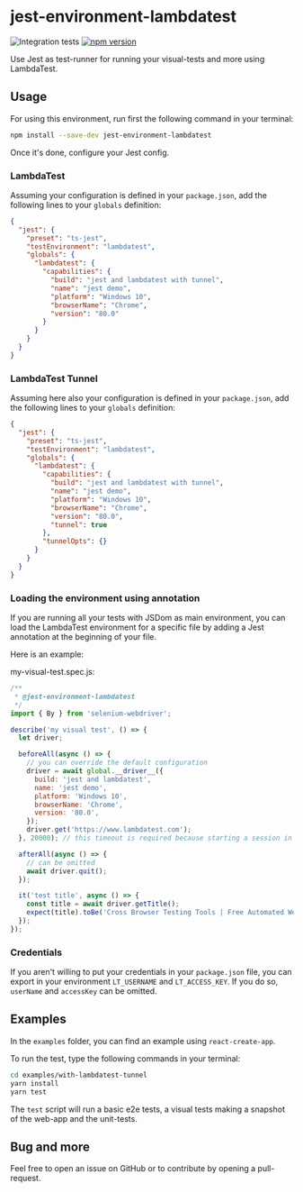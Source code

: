 # jest-environment-lambdatest

![Integration tests](https://github.com/LambdaTest/jest-environment-lambdatest/workflows/Integration%20tests/badge.svg?branch=master&event=push) [![npm version](http://img.shields.io/npm/v/jest-environment-lambdatest.svg?style=flat)](https://npmjs.org/package/jest-environment-lambdatest 'View this project on npm')

Use Jest as test-runner for running your visual-tests and more using LambdaTest.

## Usage

For using this environment, run first the following command in your terminal:

```bash
npm install --save-dev jest-environment-lambdatest
```

Once it's done, configure your Jest config.

### LambdaTest

Assuming your configuration is defined in your `package.json`, add the following lines to your `globals` definition:

```json
{
  "jest": {
    "preset": "ts-jest",
    "testEnvironment": "lambdatest",
    "globals": {
      "lambdatest": {
        "capabilities": {
          "build": "jest and lambdatest with tunnel",
          "name": "jest demo",
          "platform": "Windows 10",
          "browserName": "Chrome",
          "version": "80.0"
        }
      }
    }
  }
}
```

### LambdaTest Tunnel

Assuming here also your configuration is defined in your `package.json`, add the following lines to your `globals` definition:

```json
{
  "jest": {
    "preset": "ts-jest",
    "testEnvironment": "lambdatest",
    "globals": {
      "lambdatest": {
        "capabilities": {
          "build": "jest and lambdatest with tunnel",
          "name": "jest demo",
          "platform": "Windows 10",
          "browserName": "Chrome",
          "version": "80.0",
          "tunnel": true
        },
        "tunnelOpts": {}
      }
    }
  }
}
```

### Loading the environment using annotation

If you are running all your tests with JSDom as main environment, you can load the LambdaTest environment for a specific file by adding a Jest annotation at the beginning of your file.

Here is an example:

my-visual-test.spec.js:

```javascript
/**
 * @jest-environment-lambdatest
 */
import { By } from 'selenium-webdriver';

describe('my visual test', () => {
  let driver;

  beforeAll(async () => {
    // you can override the default configuration
    driver = await global.__driver__({
      build: 'jest and lambdatest',
      name: 'jest demo',
      platform: 'Windows 10',
      browserName: 'Chrome',
      version: '80.0',
    });
    driver.get('https://www.lambdatest.com');
  }, 20000); // this timeout is required because starting a session in LambdaTest can take ages

  afterAll(async () => {
    // can be omitted
    await driver.quit();
  });

  it('test title', async () => {
    const title = await driver.getTitle();
    expect(title).toBe('Cross Browser Testing Tools | Free Automated Website Testing | LambdaTest');
  });
});
```

### Credentials

If you aren't willing to put your credentials in your `package.json` file, you can export in your environment `LT_USERNAME` and `LT_ACCESS_KEY`. If you do so, `userName` and `accessKey` can be omitted.

## Examples

In the `examples` folder, you can find an example using `react-create-app`.

To run the test, type the following commands in your terminal:

```bash
cd examples/with-lambdatest-tunnel
yarn install
yarn test
```

The `test` script will run a basic e2e tests, a visual tests making a snapshot of the web-app and the unit-tests.

## Bug and more

Feel free to open an issue on GitHub or to contribute by opening a pull-request.
